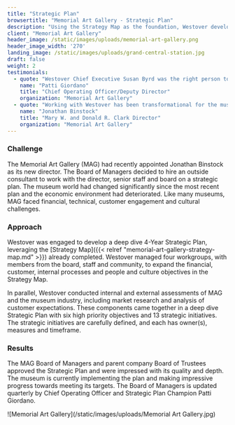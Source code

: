 ```yaml
---
title: "Strategic Plan"
browsertitle: "Memorial Art Gallery - Strategic Plan"
description: "Using the Strategy Map as the foundation, Westover developed a deep dive Strategic Plan, with broad participation from the museum's constituencies."
client: "Memorial Art Gallery"
header_image: /static/images/uploads/memorial-art-gallery.png
header_image_width: '270'
landing_image: /static/images/uploads/grand-central-station.jpg
draft: false
weight: 2
testimonials:
  - quote: "Westover Chief Executive Susan Byrd was the right person to guide the MAG through its first deep dive strategic plan. Her thoughtful approach produced a plan that reflects market research and analysis as well as input from our many constituencies – museum members, volunteers, donors, staff, board members, and the community. We continue to call on her to help us with challenges as we implement the plan."
    name: "Patti Giordano"
    title: "Chief Operating Officer/Deputy Director"
    organization: "Memorial Art Gallery"
  - quote: "Working with Westover has been transformational for the museum. The Board of Managers and staff now understand clearly the challenges the museum faces and how to address them. The Strategy Map and Strategic Plan are valuable references for us as we follow the defined strategic direction. Susan Byrd was a thoughtful guide who made the strategic planning process not only effective but fun."
    name: "Jonathan Binstock"
    title: "Mary W. and Donald R. Clark Director"
    organization: "Memorial Art Gallery"
---
```

### Challenge
The Memorial Art Gallery (MAG) had recently appointed Jonathan Binstock as its new director. The Board of Managers decided to hire an outside consultant to work with the director, senior staff and board on a strategic plan. The museum world had changed significantly since the most recent plan and the economic environment had deteriorated. Like many museums, MAG faced financial, technical, customer engagement and cultural challenges.  

### Approach
Westover was engaged to develop a deep dive 4-Year Strategic Plan, leveraging the [Strategy Map]({{< relref "memorial-art-gallery-strategy-map.md" >}}) already completed. Westover managed four workgroups, with members from the board, staff and community, to expand the financial, customer, internal processes and people and culture objectives in the Strategy Map. 

In parallel, Westover conducted internal and external assessments of MAG and the museum industry, including market research and analysis of customer expectations. These components came together in a deep dive Strategic Plan with six high priority objectives and 13 strategic initiatives. The strategic initiatives are carefully defined, and each has owner(s), measures and timeframe. 
  
### Results
The MAG Board of Managers and parent company Board of Trustees approved the Strategic Plan and were impressed with its quality and depth. The museum is currently implementing the plan and making impressive progress towards meeting its targets. The Board of Managers is updated quarterly by Chief Operating Officer and Strategic Plan Champion Patti Giordano.

![Memorial Art Gallery](/static/images/uploads/Memorial Art Gallery.jpg)
